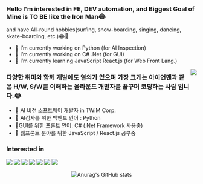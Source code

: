 ### Hello I'm interested in FE, DEV automation, and Biggest Goal of Mine is TO BE like the Iron Man😂
and have All-round hobbies(surfing, snow-boarding, singing, dancing, skate-boarding, etc.)😂👋

- 🔭 I’m currently working on Python (for AI Inspection)
- 🔭 I’m currently working on C# .Net (for GUI)
- 🌱 I’m currently learning JavaScript React.js (for Web Front Lang.)

<!--
**Slangoij/Slangoij** is a ✨ _special_ ✨ repository because its `README.md` (this file) appears on your GitHub profile.

Here are some ideas to get you started:

- 🔭 I’m currently working on ...
- 🌱 I’m currently learning ...
- 👯 I’m looking to collaborate on ...
- 🤔 I’m looking for help with ...
- 💬 Ask me about ...
- 📫 How to reach me: ...
- 😄 Pronouns: ...
- ⚡ Fun fact: ...
-->

<div align=center>

<!-- [![Hits](https://hits.seeyoufarm.com/api/count/incr/badge.svg?url=https%3A%2F%2Fgithub.com%2Fzzsza)](https://hits.seeyoufarm.com)  -->
<img align='right' src="http://mazassumnida.wtf/api/v2/generate_badge?boj=slango">

</div>

### 다양한 취미와 함께 개발에도 열의가 있으며 가장 크게는 아이언맨과 같은 H/W, S/W를 이해하는 올라운드 개발자를 꿈꾸며 코딩하는 사람 입니다.😂
- 🔭 AI 비전 소프트웨어 개발자 in TWiM Corp.
- 🔭 AI검사를 위한 백엔드 언어 : Python
- 🔭GUI를 위한 프론트 언어: C# (.Net Framework 사용중)
- 🌱 웹프론트 분야를 위한 JavaScript / React.js 공부중

### Interested in
<a href="https://github.com/Slangoij" target="_blank"><img src="https://img.shields.io/badge/TensorFlow-FF6F00?style=flat&logo=https://user-images.githubusercontent.com/71580318/197627831-4b96a95a-1894-432f-9cc9-43f4904293e2.svg&logoColor=FF6F00"/></a>
<a href="https://github.com/Slangoij" target="_blank"><img src="https://img.shields.io/badge/.NET-512BD4?style=flat&logo=https://user-images.githubusercontent.com/71580318/197626599-57bbe80c-bba0-47e0-98f3-507db0486283.svg&logoColor=512BD4"/></a>
<a href="https://github.com/Slangoij" target="_blank"><img src="https://img.shields.io/badge/React-61DAFB?style=flat&logo=https://user-images.githubusercontent.com/71580318/197628186-bda1b74a-646a-4c3f-85af-35eb15ba2927.svg&logoColor=61DAFB"/></a>
<a href="https://github.com/Slangoij" target="_blank"><img src="https://img.shields.io/badge/JavaScript-F7DF1E?style=flat&logo=https://user-images.githubusercontent.com/71580318/197628636-a26701d9-7d0d-49cb-a745-26fc1780dc62.svg&logoColor=F7DF1E"/></a>
<a href="https://github.com/Slangoij" target="_blank"><img src="https://img.shields.io/badge/Python-3776AB?style=flat&logo=https://user-images.githubusercontent.com/71580318/197628821-927cec69-9fe4-460b-a6f7-b207bcef4afa.svg&logoColor=3776AB"/></a>
<a href="https://github.com/Slangoij" target="_blank"><img src="https://img.shields.io/badge/CSharp-239120?style=flat&logo=https://user-images.githubusercontent.com/71580318/197629032-36eb30ff-086e-41e6-a700-bb0aabd613ae.svg&logoColor=239120"/></a>
<a href="https://github.com/Slangoij" target="_blank"><img src="https://img.shields.io/badge/C++-00599C?style=flat&logo=https://user-images.githubusercontent.com/71580318/197629306-ec3fe640-3b79-46b7-947f-0202795f68b1.svg&logoColor=00599C"/></a>

<div align=center>

  ![Anurag's GitHub stats](https://github-readme-stats.vercel.app/api?username=Slangoij&show_icons=true&theme=radical)

<!-- [![Tech Blog Badge](http://img.shields.io/badge/-Tech%20blog-black?style=flat-square&logo=github&link=https://a.github.io/)](https://a.github.io/) 
[![Linkedin Badge](https://img.shields.io/badge/-LinkedIn-blue?style=flat-square&logo=Linkedin&logoColor=white&link=https://www.linkedin.com/in/test/)](https://www.linkedin.com/in/a/) 
[![Youtube Badge](https://img.shields.io/badge/Youtube-ff0000?style=flat-square&logo=youtube&link=https://www.youtube.com/c/a)](https://www.youtube.com/c/test) 
[![Facebook Badge](https://img.shields.io/badge/-Facebook-1877f2?style=flat-square&logo=facebook&logoColor=white&link=https://www.facebook.com/test)](https://www.facebook.com/zzsza) 
[![Instagram Badge](https://img.shields.io/badge/-Instagram-dd2a7b?style=flat-square&logo=instagram&logoColor=white&link=https://www.instagram.com/ttest/)](https://www.instagram.com/aa/) 
[![Gmail Badge](https://img.shields.io/badge/-Gmail-d14836?style=flat-square&logo=Gmail&logoColor=white&link=mailto:kimtaeyou0923@gmail.com)](mailto:kimtaeyou0923@gmail.com)
-->

</div>
